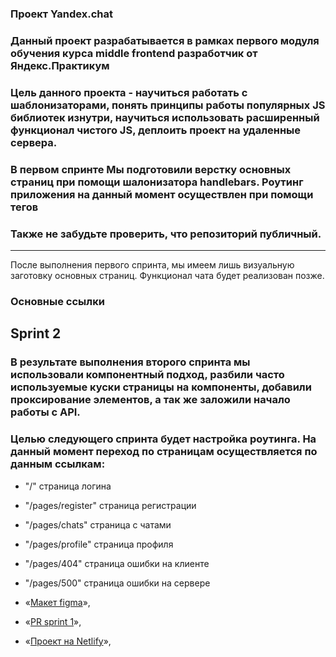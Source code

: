 ### Проект Yandex.chat

### Данный проект разрабатывается в рамках первого модуля обучения курса middle frontend разработчик от Яндекс.Практикум

### Цель данного проекта - научиться работать с шаблонизаторами, понять принципы работы популярных JS библиотек изнутри, научиться использовать расширенный функционал чистого JS, деплоить проект на удаленные сервера.

### В первом спринте Мы подготовили верстку основных страниц при помощи шалонизатора handlebars. Роутинг приложения на данный момент осуществлен при помощи тегов <a>

### Также не забудьте проверить, что репозиторий публичный.

---

После выполнения первого спринта, мы имеем лишь визуальную заготовку основных страниц. Функционал чата будет реализован позже.

### **Основные ссылки**

## Sprint 2
### В результате выполнения второго спринта мы использовали компонентный подход, разбили часто используемые куски страницы на компоненты, добавили проксирование элементов, а так же заложили начало работы с API.
### Целью следующего спринта будет настройка роутинга. На данный момент переход по страницам осуществляется по данным ссылкам:    

- "/" страница логина  
- "/pages/register" страница регистрации  
- "/pages/chats" страница с чатами
- "/pages/profile" страница профиля
- "/pages/404" страница ошибки на клиенте
- "/pages/500" страница ошибки на сервере

- «[Макет figma](https://www.figma.com/file/LJ4O0eIpEidkU9FGOBsBSu/Chat_external_link-Copy)»,
- «[PR sprint 1](https://github.com/kronos2033/middle.messenger.praktikum.yandex/pull/1)»,
- «[Проект на Netlify](https://sprint-2--resilient-lollipop-5cc7f4.netlify.app/)»,
